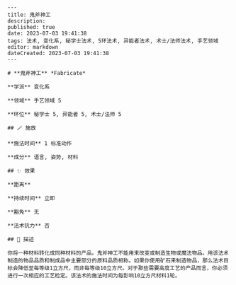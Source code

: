 
    ---
    title: 鬼斧神工
    description: 
    published: true
    date: 2023-07-03 19:41:38
    tags: 法术, 变化系, 秘学士法术, 5环法术, 异能者法术, 术士/法师法术, 手艺领域
    editor: markdown
    dateCreated: 2023-07-03 19:41:38
    ---

    # **鬼斧神工** *Fabricate*

    **学派** 变化系 

    **领域** 手艺领域 5

    **环位** 秘学士 5, 异能者 5, 术士/法师 5

    ## 🪄 施放

    **施法时间** 1 标准动作

    **成分** 语言, 姿势, 材料

    ## ✨ 效果  

    **距离**   

    **持续时间** 立即 

    **豁免** 无

    **法术抗力** 否

    ## 📖 描述

    你将一种材料转化成同种材料的产品。鬼斧神工不能用来改变或制造生物或魔法物品。用该法术制造的物品品质和制成品中主要部分的原料品质相称。如果你使用矿石来制造物品，那么法术目标会降低至每等级1立方尺，而非每等级10立方尺。对于那些需要高度工艺的产品而言，你必须进行一次相应的工艺检定。该法术的施法时间为每影响10立方尺材料1轮。
    